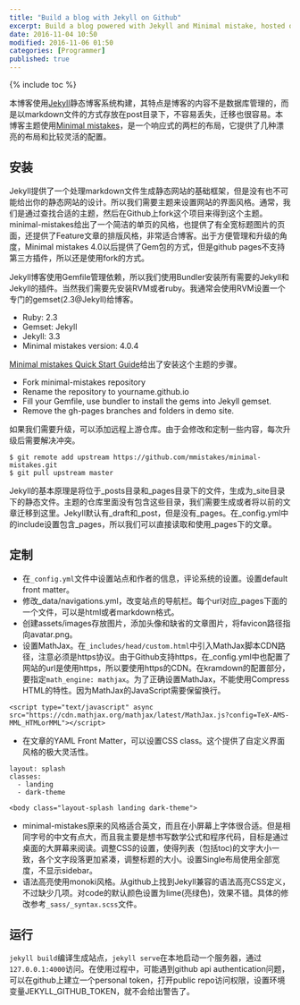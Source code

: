 ```yaml
---
title: "Build a blog with Jekyll on Github"
excerpt: Build a blog powered with Jekyll and Minimal mistake, hosted on Github page.
date: 2016-11-04 10:50
modified: 2016-11-06 01:50
categories: [Programmer]
published: true
---
```

{% include toc %}

本博客使用[Jekyll](https://jekyllrb.com/)静态博客系统构建，其特点是博客的内容不是数据库管理的，而是以markdown文件的方式存放在post目录下，不容易丢失，迁移也很容易。本博客主题使用[Minimal mistakes](https://mmistakes.github.io/minimal-mistakes/)，是一个响应式的两栏的布局，它提供了几种漂亮的布局和比较灵活的配置。

## 安装
Jekyll提供了一个处理markdown文件生成静态网站的基础框架，但是没有也不可能给出你的静态网站的设计。所以我们需要主题来设置网站的界面风格。通常，我们是通过查找合适的主题，然后在Github上fork这个项目来得到这个主题。minimal-mistakes给出了一个简洁的单页的风格，也提供了有全宽标题图片的页面，还提供了Feature文章的排版风格，非常适合博客。出于方便管理和升级的角度，Minimal mistakes 4.0以后提供了Gem包的方式，但是github pages不支持第三方插件，所以还是使用fork的方式。

Jekyll博客使用Gemfile管理依赖，所以我们使用Bundler安装所有需要的Jekyll和Jekyll的插件。当然我们需要先安装RVM或者ruby。我通常会使用RVM设置一个专门的gemset(2.3@Jekyll)给博客。

- Ruby: 2.3
- Gemset: Jekyll
- Jekyll: 3.3
- Minimal mistakes version: 4.0.4

[Minimal mistakes Quick Start Guide](https://mmistakes.github.io/minimal-mistakes/docs/quick-start-guide/)给出了安装这个主题的步骤。

- Fork minimal-mistakes repository
- Rename the repository to yourname.github.io
- Fill your Gemfile, use bundler to install the gems into Jekyll gemset.
- Remove the gh-pages branches and folders in demo site.

如果我们需要升级，可以添加远程上游仓库。由于会修改和定制一些内容，每次升级后需要解决冲突。

```
$ git remote add upstream https://github.com/mmistakes/minimal-mistakes.git
$ git pull upstream master
```

Jekyll的基本原理是将位于_posts目录和_pages目录下的文件，生成为_site目录下的静态文件。主题的仓库里面没有包含这些目录，我们需要生成或者将以前的文章迁移到这里。Jekyll默认有_draft和_post，但是没有_pages。在_config.yml中的include设置包含_pages，所以我们可以直接读取和使用_pages下的文章。

## 定制

 - 在`_config.yml`文件中设置站点和作者的信息，评论系统的设置。设置default front matter。
 - 修改_data/navigations.yml，改变站点的导航栏。每个url对应_pages下面的一个文件，可以是html或者markdown格式。
 - 创建assets/images存放图片，添加头像和缺省的文章图片，将favicon路径指向avatar.png。
 - 设置MathJax。在`_includes/head/custom.html`中引入MathJax脚本CDN路径，注意必须是https协议。由于Github支持https，在_config.yml中也配置了网站的url是使用https，所以要使用https的CDN。在kramdown的配置部分，要指定`math_engine: mathjax`。为了正确设置MathJax，不能使用Compress HTML的特性。因为MathJax的JavaScript需要保留换行。

```
<script type="text/javascript" async src="https://cdn.mathjax.org/mathjax/latest/MathJax.js?config=TeX-AMS-MML_HTMLorMML"></script>
```

 - 在文章的YAML Front Matter，可以设置CSS class。这个提供了自定义界面风格的极大灵活性。

 ```
 layout: splash
 classes:
   - landing
   - dark-theme

<body class="layout-splash landing dark-theme">
```
 - minimal-mistakes原来的风格适合英文，而且在小屏幕上字体很合适。但是相同字号的中文有点大，而且我主要是想书写数学公式和程序代码，目标是通过桌面的大屏幕来阅读。调整CSS的设置，使得列表（包括toc)的文字大小一致，各个文字段落更加紧凑，调整标题的大小。设置Single布局使用全部宽度，不显示sidebar。
 - 语法高亮使用monoki风格。从github上找到Jekyll兼容的语法高亮CSS定义，不过缺少几项。对code的默认颜色设置为lime(亮绿色)，效果不错。具体的修改参考`_sass/_syntax.scss`文件。

## 运行

`jekyll build`编译生成站点，`jekyll serve`在本地启动一个服务器，通过`127.0.0.1:4000`访问。在使用过程中，可能遇到github api authentication问题，可以在github上建立一个personal token，打开public repo访问权限，设置环境变量JEKYLL_GITHUB_TOKEN，就不会给出警告了。

